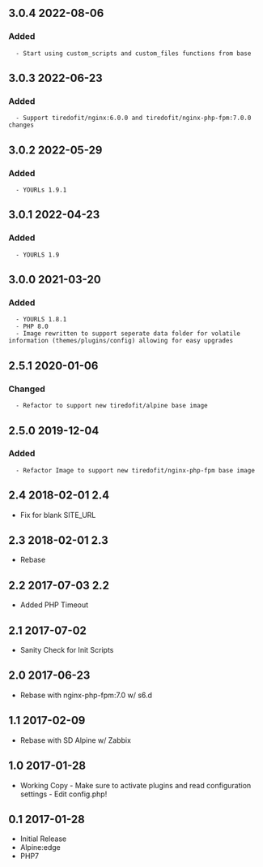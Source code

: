 ## 3.0.4 2022-08-06 <dave at tiredofit dot ca>

   ### Added
      - Start using custom_scripts and custom_files functions from base


## 3.0.3 2022-06-23 <dave at tiredofit dot ca>

   ### Added
      - Support tiredofit/nginx:6.0.0 and tiredofit/nginx-php-fpm:7.0.0 changes


## 3.0.2 2022-05-29 <dave at tiredofit dot ca>

   ### Added
      - YOURLs 1.9.1


## 3.0.1 2022-04-23 <dave at tiredofit dot ca>

   ### Added
      - YOURLS 1.9


## 3.0.0 2021-03-20 <dave at tiredofit dot ca>

   ### Added
      - YOURLS 1.8.1
      - PHP 8.0
      - Image rewritten to support seperate data folder for volatile information (themes/plugins/config) allowing for easy upgrades


## 2.5.1 2020-01-06 <dave at tiredofit dot ca>

   ### Changed
      - Refactor to support new tiredofit/alpine base image


## 2.5.0 2019-12-04 <dave at tiredofit dot ca>

   ### Added
      - Refactor Image to support new tiredofit/nginx-php-fpm base image


## 2.4 2018-02-01 2.4 <dave at tiredofit dot ca>

* Fix for blank SITE_URL

## 2.3 2018-02-01 2.3 <dave at tiredofit dot ca>

* Rebase

## 2.2 2017-07-03 2.2 <dave at tiredofit dot ca>

* Added PHP Timeout 

## 2.1 2017-07-02 <dave at tiredofit dot ca>

* Sanity Check for Init Scripts

## 2.0 2017-06-23 <dave at tiredofit dot ca>

* Rebase with nginx-php-fpm:7.0 w/ s6.d

## 1.1 2017-02-09 <dave at tiredofit dot ca>

* Rebase with SD Alpine w/ Zabbix

## 1.0 2017-01-28 <dave at tiredofit dot ca>

* Working Copy - Make sure to activate plugins and read configuration settings - Edit config.php!

## 0.1 2017-01-28 <dave at tiredofit dot ca>

* Initial Release
* Alpine:edge
* PHP7
